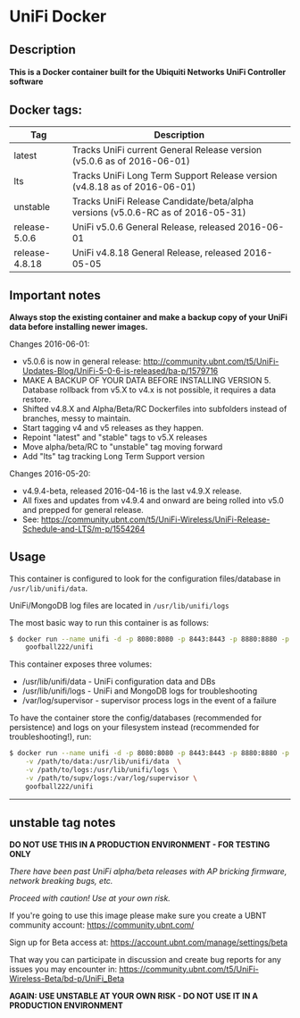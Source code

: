 # UniFi Docker

## Description

#### This is a Docker container built for the Ubiquiti Networks UniFi Controller software

## Docker tags:
| Tag | Description |
| --- | --- |
| latest | Tracks UniFi current General Release version (v5.0.6 as of 2016-06-01) |
| lts | Tracks UniFi Long Term Support Release version (v4.8.18 as of 2016-06-01) |
| unstable | Tracks UniFi Release Candidate/beta/alpha versions (v5.0.6-RC as of 2016-05-31) |
| release-5.0.6 | UniFi v5.0.6 General Release, released 2016-06-01 |
| release-4.8.18 | UniFi v4.8.18 General Release, released 2016-05-05 |

## Important notes

**Always stop the existing container and make a backup copy of your UniFi data before installing newer images.**

Changes 2016-06-01: 
* v5.0.6 is now in general release: http://community.ubnt.com/t5/UniFi-Updates-Blog/UniFi-5-0-6-is-released/ba-p/1579716 
* MAKE A BACKUP OF YOUR DATA BEFORE INSTALLING VERSION 5. Database rollback from v5.X to v4.x is not possible, it requires a data restore.
* Shifted v4.8.X and Alpha/Beta/RC Dockerfiles into subfolders instead of branches, messy to maintain. 
* Start tagging v4 and v5 releases as they happen.
* Repoint "latest" and "stable" tags to v5.X releases 
* Move alpha/beta/RC to "unstable" tag moving forward
* Add "lts" tag tracking Long Term Support version

Changes 2016-05-20: 
* v4.9.4-beta, released 2016-04-16 is the last v4.9.X release.
* All fixes and updates from v4.9.4 and onward are being rolled into v5.0 and prepped for general release.
* See: https://community.ubnt.com/t5/UniFi-Wireless/UniFi-Release-Schedule-and-LTS/m-p/1554264

## Usage

This container is configured to look for the configuration files/database in `/usr/lib/unifi/data`.

UniFi/MongoDB log files are located in `/usr/lib/unifi/logs`

The most basic way to run this container is as follows:

```bash
$ docker run --name unifi -d -p 8080:8080 -p 8443:8443 -p 8880:8880 -p 8843:8843 \
	goofball222/unifi
```

This container exposes three volumes:
* /usr/lib/unifi/data - UniFi configuration data and DBs
* /usr/lib/unifi/logs - UniFi and MongoDB logs for troubleshooting
* /var/log/supervisor - supervisor process logs in the event of a failure

To have the container store the config/databases (recommended for persistence) 
and logs on your filesystem instead (recommended for troubleshooting!), run:

```bash
$ docker run --name unifi -d -p 8080:8080 -p 8443:8443 -p 8880:8880 -p 8843:8843 \
	-v /path/to/data:/usr/lib/unifi/data  \
	-v /path/to/logs:/usr/lib/unifi/logs \
	-v /path/to/supv/logs:/var/log/supervisor \
	goofball222/unifi
```

---

## unstable tag notes

**DO NOT USE THIS IN A PRODUCTION ENVIRONMENT - FOR TESTING ONLY**

_There have been past UniFi alpha/beta releases with AP bricking firmware, network breaking bugs, etc._

_Proceed with caution! Use at your own risk._

If you're going to use this image please make sure you create a UBNT community account:
https://community.ubnt.com/

Sign up for Beta access at:
https://account.ubnt.com/manage/settings/beta

That way you can participate in discussion and create bug reports for any issues you may encounter in:
https://community.ubnt.com/t5/UniFi-Wireless-Beta/bd-p/UniFi_Beta

**AGAIN: USE UNSTABLE AT YOUR OWN RISK - DO NOT USE IT IN A PRODUCTION ENVIRONMENT**
